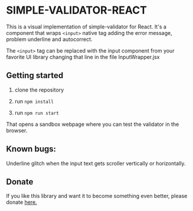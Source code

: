 # SIMPLE-VALIDATOR-REACT

This is a visual implementation of simple-validator for React. It's a component that wraps ```<input>``` native tag adding the error message, problem underline and autocorrect.

The ```<input>``` tag can be replaced with the input component from your favorite UI library changing that line in the file InputWrapper.jsx

## Getting started

1) clone the repository

2) run ```npm install```

3) run ```npm run start```

That opens a sandbox webpage where you can test the validator in the browser.

## Known bugs:

Underline glitch when the input text gets scroller vertically or horizontally.

## Donate

If you like this library and want it to become something even better, please donate [here.](https://www.paypal.me/fermmm)